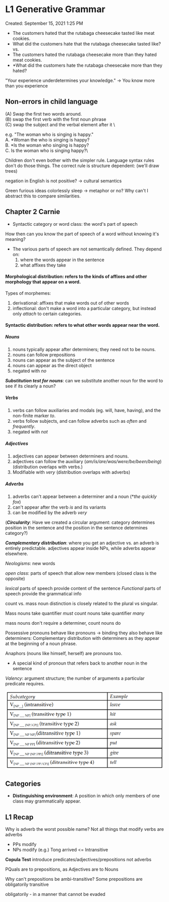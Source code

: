 # L1 Generative Grammar

Created: September 15, 2021 1:25 PM

- The customers hated that the rutabaga cheesecake tasted like meat cookies.
- What did the customers hate that the rutabaga cheesecake tasted like?
vs.
- The customers hated the rutabaga cheesecake more than they hated meat cookies.
- *What did the customers hate the rutabaga cheesecake more than they hated?

"Your experience underdetermines your knowledge." -> You know more than you experience

## Non-errors in child language

  (A) Swap the first two words around. \
  (B) swap the first verb with the first noun phrase \
  (C) swap the subject and the verbal element after it \

e.g. "The woman who is singing is happy." \
  A. *Woman the who is singing is happy? \
  B. *Is the woman who singing is happy? \
  C. Is the woman who is singing happy?\
    
  Children don't even bother with the simpler rule. Language syntax rules don't do those things.
  The correct rule is structure dependent: (we'll draw trees)

  negation in English is not positive? -> cultural semantics

  Green furious ideas colorlessly sleep -> metaphor or no? Why can't I abstract this to compare similarities.

<div style="page-break-after: always;"></div>

## Chapter 2 Carnie
- Syntactic category or word class: the word's part of speech

How then can you know the part of speech of a word without knowing it's meaning?
- The various parts of speech are not semantically defined. They depend on:
  1. where the words appear in the sentence
  2. what affixes they take

#### Morphological distribution: refers to the kinds of affixes and other morphology that appear on a word.
Types of morphemes:
  1. derivational: affixes that make words out of other words
  2. inflectional: don't make a word into a particular category, but instead only _attach_ to certain categories.

#### Syntactic distribution: refers to what other words appear near the word.
##### Nouns
  1. nouns typically appear after determiners; they need not to be nouns.
  2. nouns can follow prepositions
  3. nouns can appear as the subject of the sentence
  4. nouns can appear as the direct object
  5. negated with _no_

**_Substitution test for nouns_**: can we substitute another noun for the word to see if its clearly a noun?

##### Verbs
  1. verbs can follow auxiliaries and modals (eg. will, have, having), and the non-finite marker _to_.
  2. verbs follow subjects, and can follow adverbs such as _often_ and _frequently_.
  3. negated with _not_

##### Adjectives
  1. adjectives can appear between determiners and nouns.
  2. adjectives can follow the auxiliary (_am/is/are/was/were/be/been/being_) (distribution overlaps with verbs.)
  3. Modifiable with _very_ (distribution overlaps with adverbs)

##### Adverbs
  1. adverbs can't appear between a determiner and a noun (*_the quickly fox_)
  2. can't appear after the verb _is_ and its variants
  3. can be modified by the adverb _very_

(**_Circularity_**: Have we created a circular argument: category determines position in the sentence and the position in the sentence determines category?)

**_Complementary distribution_**: where you get an adjective vs. an adverb is entirely predictable. adjectives appear inside NPs, while adverbs appear elsewhere.

*Neologisms*: new words

*open class*: parts of speech that allow new members (closed class is the opposite)

*lexical* parts of speech provide content of the sentence
*Functional* parts of speech provide the grammatical info

count vs. mass noun distinction is closely related to the plural vs singular.

Mass nouns take quantifier _must_
count nouns take quantifier _many_

mass nouns don't require a determiner, count nouns do

Possessive pronouns behave like pronouns -> binding
they also behave like determiners: Complementary distribution with determiners as they appear at the beginning of a noun phrase.

Anaphors (nouns like himself, herself) are pronouns too.
  - A special kind of pronoun that refers back to another noun in the sentence

*Valency*: argument structure; the number of arguments a particular predicate requires.

![alt text](https://github.com/avinight/University-of-Toronto-Notes/blob/85298e878988942a95a38537b0f33312e0f42058/LIN232/Screenshot%202021-09-15%20234448.png)

<div style="page-break-after: always;"></div>

## Categories
- **Distinguishing environment**: A position in which only members of one class may grammatically appear.

## L1 Recap
Why is adverb the worst possible name?
Not all things that modify verbs are adverbs
- PPs modify
- NPs modify
(e.g.) Tong arrived <= Intransitive

__Copula Test__
introduce predicates/adjectives/prepositions not adverbs

PQuals are to prepositions, as Adjectives are to Nouns

Why can't prepositions be ambi-transitive?
Some prepositions are obligatorily transitive

obligatorily - in a manner that cannot be evaded
